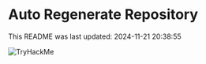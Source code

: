 # Auto Regenerate Repository

This README was last updated: 2024-11-21 20:38:55

 ![TryHackMe](https://tryhackme.com/badge/533634)